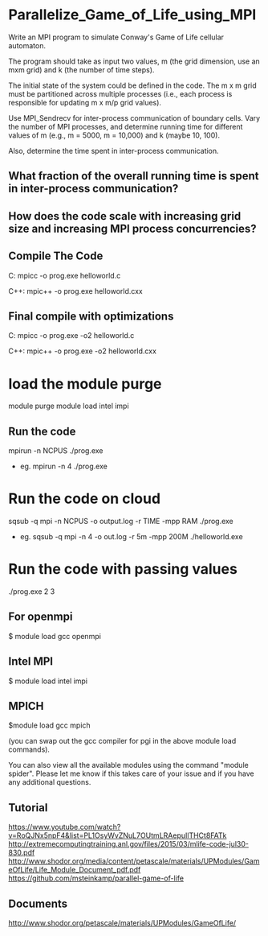 # Parallelize_Game_of_Life_using_MPI

Write an MPI program to simulate Conway's Game of Life cellular automaton. 

The program should take as input two values, m (the grid dimension, use an mxm grid) and k (the number of time steps). 

The initial state of the system could be defined in the code. The m x m grid must be partitioned across multiple processes (i.e., each process is responsible for updating m x m/p grid values). 

Use MPI_Sendrecv for inter-process communication of boundary cells. Vary the number of MPI processes, and determine running time for different values of m (e.g., m = 5000, m = 10,000) and k (maybe 10, 100). 

Also, determine the time spent in inter-process communication.

What fraction of the overall running time is spent in inter-process communication?
------------------------------------------
How does the code scale with increasing grid size and increasing MPI process concurrencies?
-------------------------------------------

## Compile The Code
C: mpicc -o prog.exe helloworld.c

C++: mpic++ -o prog.exe helloworld.cxx

## Final compile with optimizations
C: mpicc -o prog.exe -o2 helloworld.c

C++: mpic++ -o prog.exe -o2 helloworld.cxx

# load the module purge
module purge
module load intel impi

## Run the code
mpirun -n NCPUS ./prog.exe
- eg. mpirun -n 4 ./prog.exe

# Run the code on cloud
sqsub -q mpi -n NCPUS -o output.log -r TIME -mpp RAM ./prog.exe
- eg. sqsub -q mpi -n 4 -o out.log -r 5m -mpp 200M ./helloworld.exe

# Run the code with passing values
./prog.exe 2 3

For openmpi
------------
$ module load gcc openmpi

Intel MPI
------------
$ module load intel impi

MPICH
-----------------
$module load gcc mpich

(you can swap out the gcc compiler for pgi in the above module load commands).

You can also view all the available modules using the command "module spider". Please let me know if this takes care of your issue and if you have any additional questions.
## Tutorial
https://www.youtube.com/watch?v=RoQJNx5npF4&list=PL1OsyWvZNuL7OUtmLRAepuIlTHCt8FATk
http://extremecomputingtraining.anl.gov/files/2015/03/mlife-code-jul30-830.pdf
http://www.shodor.org/media/content/petascale/materials/UPModules/GameOfLife/Life_Module_Document_pdf.pdf
https://github.com/msteinkamp/parallel-game-of-life

## Documents
http://www.shodor.org/petascale/materials/UPModules/GameOfLife/
